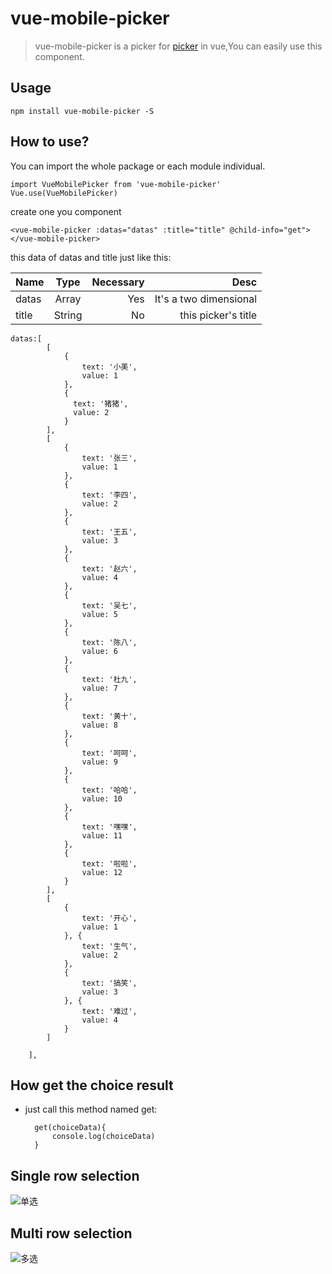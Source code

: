 # vue-mobile-picker

> vue-mobile-picker is a picker for [picker](https://github.com/ustbhuangyi/picker "https://github.com/ustbhuangyi/picker") in vue,You can easily use this component.

## Usage

    npm install vue-mobile-picker -S

## How to use?

You can import the whole package or each module individual.

	import VueMobilePicker from 'vue-mobile-picker'
	Vue.use(VueMobilePicker)

create one you component

	<vue-mobile-picker :datas="datas" :title="title" @child-info="get"></vue-mobile-picker>

this data of datas and title just like this:


| Name        | Type           | Necessary  |Desc|
| ------------- |:-------------:| -----:| -----:|
| datas     | Array | Yes |It's a two dimensional |
| title      | String      |   No |this picker's title |

	datas:[
            [
                {
                    text: '小美',
                    value: 1
                },
                {
                  text: '猪猪',
                  value: 2
                }
            ],
            [
                {
                    text: '张三',
                    value: 1
                },
                {
                    text: '李四',
                    value: 2
                },
                {
                    text: '王五',
                    value: 3
                },
                {
                    text: '赵六',
                    value: 4
                },
                {
                    text: '吴七',
                    value: 5
                },
                {
                    text: '陈八',
                    value: 6
                },
                {
                    text: '杜九',
                    value: 7
                },
                {
                    text: '黄十',
                    value: 8
                },
                {
                    text: '呵呵',
                    value: 9
                },
                {
                    text: '哈哈',
                    value: 10
                },
                {
                    text: '嘿嘿',
                    value: 11
                },
                {
                    text: '啦啦',
                    value: 12
                }
            ],
            [
                {
                    text: '开心',
                    value: 1
                }, {
                    text: '生气',
                    value: 2
                },
                {
                    text: '搞笑',
                    value: 3
                }, {
                    text: '难过',
                    value: 4
                }
            ]

        ],

## How get the choice result

- just call this method named get:

		get(choiceData){
			console.log(choiceData)
		}	


## Single row selection

![单选](http://img.blog.csdn.net/20171101152022367?watermark/2/text/aHR0cDovL2Jsb2cuY3Nkbi5uZXQvdTAxMDYyNDk4Ng==/font/5a6L5L2T/fontsize/400/fill/I0JBQkFCMA==/dissolve/70/gravity/SouthEast)

## Multi row selection

![多选](http://img.blog.csdn.net/20171101152145069?watermark/2/text/aHR0cDovL2Jsb2cuY3Nkbi5uZXQvdTAxMDYyNDk4Ng==/font/5a6L5L2T/fontsize/400/fill/I0JBQkFCMA==/dissolve/70/gravity/SouthEast)
